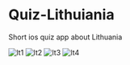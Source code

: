 # Quiz-Lithuiania
Short ios quiz app about Lithuania

<p>
<img src="https://i.ibb.co/s5Vk6hG/lt1.png" alt="lt1" border="0">
<img src="https://i.ibb.co/6PqYC0J/lt2.png" alt="lt2" border="0">
<img src="https://i.ibb.co/vsW3ZVH/lt3.png" alt="lt3" border="0">
<img src="https://i.ibb.co/Br9GC26/lt4.png" alt="lt4" border="0">
</p>
